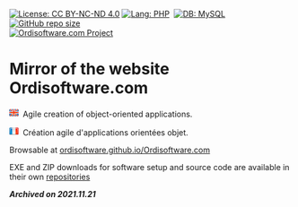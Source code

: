[![License: CC BY-NC-ND 4.0](https://img.shields.io/badge/License-CC_BY--NC--ND_4.0-seagreen.svg)](https://creativecommons.org/licenses/by-nc-nd/4.0/)
[![Lang: PHP](https://img.shields.io/badge/PHP-%23777BB4.svg?label=lang)](https://www.php.net/)&nbsp;
[![DB: MySQL](https://img.shields.io/badge/MySQL-%2300758F.svg?label=db)](https://www.mysql.com)&nbsp;
[![GitHub repo size](https://img.shields.io/github/repo-size/ordisoftware/Torah-Physicalist-Exegesis-Books)](#)&nbsp;<br/>
[![Ordisoftware.com Project](https://img.shields.io/badge/-Ordisoftware.com%20Project-355F90?logo=WordPress&logoColor=white)](https://www.ordisoftware.com/hebrew-calendar)&nbsp;

# Mirror of the website Ordisoftware.com

![English](https://raw.githubusercontent.com/Ordisoftware/Hebrew-Words/master/Help/flag_great_britain.png)&nbsp;&nbsp;Agile creation of object-oriented applications.

![French](https://raw.githubusercontent.com/Ordisoftware/Hebrew-Words/master/Help/flag_france.png)&nbsp;&nbsp;Création agile d'applications orientées objet.

Browsable at [ordisoftware.github.io/Ordisoftware.com](https://ordisoftware.github.io/Ordisoftware.com)

EXE and ZIP downloads for software setup and source code are available in their own [repositories](https://github.com/Ordisoftware?tab=repositories)

***Archived on 2021.11.21***